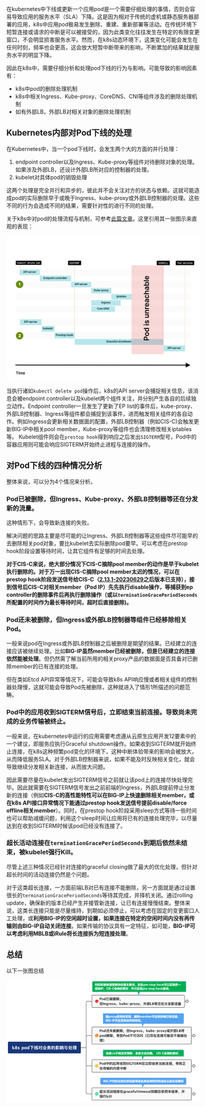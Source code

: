 在kubernetes中下线或更新一个应用pod是一个需要仔细处理的事情，否则会容易导致应用的服务水平（SLA）下降。这是因为相对于传统的虚机或静态服务器部署的应用，k8s中应用pod极易发生删除、重建、重新部署等活动。在传统环境下短暂连接或请求的中断是可以被接受的，因为此类变化往往发生在特定的有限变更窗口，不会明显损害服务水平。然而，在k8s动态环境下，这类变化可能会发生在任何时刻，频率也会更高，这会放大短暂中断带来的影响，不断累加的结果就是服务水平的明显下降。

因此在k8s中，需要仔细分析和处理pod下线的行为与影响。可能导致的影响因素有：
* k8s中pod的删除处理机制
* k8s中相关Ingress、Kube-proxy、CoreDNS、CNI等组件涉及的删除处理机制
* 如有外部LB，外部LB对相关对象的删除处理机制



## Kubernetes内部对Pod下线的处理



在Kubernetes中，当一个pod下线时，会发生两个大的方面的并行处理：

1. endpoint controller以及Ingress、Kube-proxy等组件对待删除对象的处理。如果涉及外部LB，还设计外部LB所对应的控制器的处理。
2. kubelet对具体pod的销毁处理

这两个处理是完全并行和异步的，彼此并不会关注对方的状态与依赖。这就可能造成pod的实际删除早于或晚于Ingress、kube-proxy或外部LB控制器的处理。这些不同的行为会造成不同的结果，需要针对性的进行不同的处理。

关于k8s中对pod的处理流程与机制，可参考[此篇文章](https://learnk8s.io/graceful-shutdown)。这里引用其一张图示来直观的表现：

![learnk8s-pod-shutdown-timeline](./img/learnk8s-pod-shutdown-timeline.svg)

当执行诸如`kubectl delete pod`操作后，k8s的API server会捕捉相关信息，该消息会被endpoint controller以及kubelet两个组件关注，并分别产生各自的后续独立动作。Endpoint controller一旦发生了更新了EP list的事件后，kube-proxy、外部LB控制器、Ingress等组件都会捕捉到该事件，进而触发相关组件的各自动作。例如Ingress会更新相关数据面的配置，外部LB控制器（例如CIS-C)会触发更新BIG-IP中相关pool member，Kube-proxy等组件也会清理修改相关iptables等。 Kubelet组件则会在`prestop hook`得到响应之后发出`SIGTERM`型号，Pod中的容器应用则可能会响应SIGTERM开始终止进程与连接的操作。



## 对Pod下线的四种情况分析

整体来说，可以分为4个情况来分析。

### Pod已被删除，但Ingress、Kube-proxy、外部LB控制器等还在分发新的流量。

这种情形下，会导致新连接的失败。

解决问题的思路主要是尽可能的让Ingress、外部LB控制器等这些组件尽可能早的去删除相关pod对象，要比kubelet去实际删除pod要早。可以考虑在prestop hook阶段设置等待时间，让其它组件有足够的时间去处理。

**对于CIS-C来说，绝大部分情况下CIS-C摘除pool member的动作是早于kubelet执行删除的。对于万一出现CIS-C摘除pool member太迟的情况，可以在prestop hook阶段发送信号给CIS-C（[2.13.1-20230629](https://cis-c.f5se.io/Release-notes/#release-2131-20230629)之后版本已支持），接到信号后CIS-C对相关member（Pod IP）先先执行disable操作，等捕获到ep controller的删除事件后再执行删除操作（或以`terminationGracePeriodSeconds`所配置的时间作为最长等待时间，超时后直接删除)。**

### Pod还未被删除，但Ingress或外部LB控制器等组件已经移除相关Pod。

一般来说pod在Ingress或外部LB控制器之后被删除是期望的结果。已经建立的连接应该被继续处理。比如**BIG-IP虽然member已经被删除，但是已经建立的连接依然能被处理**。但仍然需了解当前所用的相关proxy产品的数据面是否具备对已删除member的已有连接的处理。

但在类如Etcd API异常等情况下，可能会导致k8s API响应慢或者相关组件的控制器处理慢，这就可能会导致Pod先被删除，这种就进入了情形1所描述的问题范畴。

### Pod中的应用收到SIGTERM信号后，立即结束当前连接。导致尚未完成的业务传输被终止。

一般来说，在kubernetes中运行的应用需要考虑遵从云原生应用开发12要素中的一个建议，即服务应执行Graceful shutdown操作。如果收到SIGTERM就开始终止连接，在k8s这种频繁pod变化的环境下，这种中断体验带来的影响会被放大，从而降低服务SLA。对于外部LB控制器来说，如果不能及时反映相关变化，就会导致继续分发相关新连接，从而放大问题。

因此需要尽量在kubelet发出SIGTERM信号之前就让该pod上的连接尽快处理完毕。因此就需要在SIGTERM信号发出之前前端的Ingress，外部LB提前停止分发新的连接（例如**CIS-C的高性能特性可以在BIG-IP上快速删除相关member，或在k8s API接口异常情况下能通过prestop hook发送信号提前disable/force offline相关member**）。同时，在prestop hook阶段采用sleep方式等待一些时间也可以帮助减缓问题，利用这个sleep时间让应用将已有的连接处理完毕，以尽量达到在收到SIGTERM时候该pod已经没有连接了。

### 超长活动连接在`terminationGracePeriodSeconds`到期后依然未结束，被kubelet强行Kill。

尽管上述三种情况已经针对连接的graceful closing做了最大的优化处理，但针对超长时间的活动连接仍然是个问题。

对于这类超长连接，一方面前端LB对已有连接不能删除，另一方面就是通过设置很长的`terminationGracePeriodSeconds`等待其完成，并择机关闭。通过rolling update，确保新的版本已经产生并接管新连接，让已有连接慢慢结束。整体来说，这类长连接只能是尽量维持，到期如必须停止，可以考虑在固定的变更窗口人工处理，或**利用BIG-IP的空闲超时设置，如果连接在特定的空闲时间内没有再传输则由BIG-IP自动关闭连接**。如果传输的协议具有一定特征，如可能，**BIG-IP可以考虑利用MBLB或iRule将长连接拆为短连接处理**。



## 总结

以下一张图总结

![k8s-graceful-shutdown-summary](./img/k8s-graceful-shutdown-summary.png)
